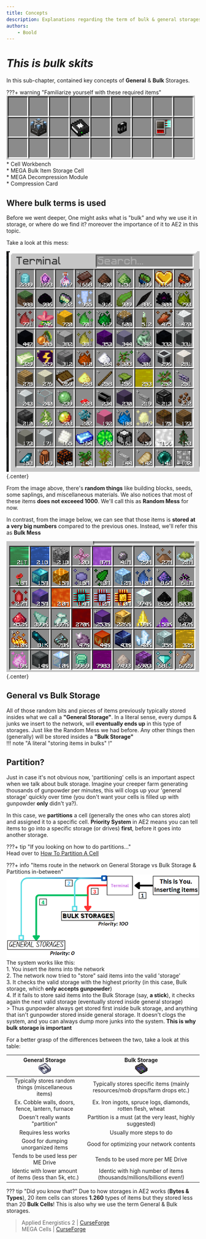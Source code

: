 ```yaml
---
title: Concepts
description: Explanations regarding the term of bulk & general storages
authors: 
    - Boold
---
```


# *This is bulk skits*

In this sub-chapter, contained key concepts of **General** & **Bulk** Storages.

???+ warning "Familiarize yourself with these required items"
    ![](img-bulk/booldBulkRequirements.png)  
    * Cell Workbench  
    * MEGA Bulk Item Storage Cell  
    * MEGA Decompression Module  
    * Compression Card  

## Where bulk terms is used
Before we went deeper, One might asks what is "bulk" and why we use it in storage, or where do we find it? moreover the importance of it to AE2 in this topic.  

Take a look at this mess:  

![](img-bulk/booldRandomMess.png){.center}  

From the image above, there's **random things** like building blocks, seeds, some saplings, and miscellaneous materials. We also notices that most of these items **does not exceeed 1000**. We'll call this as **Random Mess** for now.  

In contrast, from the image below, we can see that those items is **stored at a very big numbers** compared to the previous ones. Instead, we'll refer this as **Bulk Mess**  

![](img-bulk/booldBulkMess.png){.center}  

## General vs Bulk Storage 

All of those random bits and pieces of items previously typically stored insides what we call a **"General Storage"**. In a literal sense, every dumps & junks we insert to the network, will **eventually ends up** in this type of storages. Just like the Random Mess we had before. Any other things then (generally) will be stored insides a **"Bulk Storage"**  
!!! note "A literal "storing items in bulks" !"

## Partition?

Just in case it's not obvious now, 'partitioning' cells is an important aspect when we talk about bulk storage. Imagine your creeper farm generating thousands of gunpowder per minutes, this will clogs up your 'general storage' quickly over time (you don't want your cells is filled up with gunpowder **only** didn't ya?).  

In this case, we **partitions** a cell (generally the ones who can stores alot) and assigned it to a specific cell. **Priority System** in AE2 means you can tell items to go into a specific storage (or drives) **first**, before it goes into another storage.  

???+ tip "If you looking on how to do partitions..."    
    Head over to [How To Partition A Cell](bulkhow.md/#partition)

???+ info "Items route in the network on General Storage vs Bulk Storage & Partitions in-between"
    ![](img-bulk/booldPriorityInsert.png)  
    The system works like this:   
    1. You insert the items into the network   
    2. The network now tried to "store" said items into the valid 'storage'  
    3. It checks the valid storage with the highest priority (in this case, Bulk storage, which **only accepts gunpowder**)  
    4. If it fails to store said items into the Bulk Storage (say, **a stick**), it checks again the next valid storage (eventually stored inside general storage)  
    > Thus gunpowder always get stored first inside bulk storage, and anything that isn't gunpowder stored inside general storage. It doesn't clogs the system, and you can always dump more junks into the system. **This is why bulk storage is important** 

For a better grasp of the differences between the two, take a look at this table:  

| **General Storage** <br> ![](img-bulk/itemCell.png) | **Bulk Storage** <br> ![](img-bulk/bulkCell.png) |
|:---:|:---:|
| Typically stores random things (miscellaneous items) | Typically stores specific items (mainly resources/mob drops/farm drops etc.) |
| Ex. Cobble walls, doors, fence, lantern, furnace | Ex. Iron ingots, spruce logs, diamonds, rotten flesh, wheat |
| Doesn't really wants "partition" | Partition is a must (at the very least, highly suggested) |
| Requires less works | Usually more steps to do |
| Good for dumping unorganized items | Good for optimizing your network contents |
| Tends to be used less per ME Drive | Tends to be used more per ME Drive |
| Identic with lower amount of items (less than 5k, etc.) | Identic with high number of items (thousands/millions/billions even!) |

??? tip "Did you know that?"
    Due to how storages in AE2 works (**Bytes & Types**), 20 item cells can stores **1.260** types of items but they stored less than 20 **Bulk Cells**! This is also why we use the term General & Bulk storages.  

> Applied Energistics 2 | [CurseForge](https://legacy.curseforge.com/minecraft/mc-mods/applied-energistics-2)  
> MEGA Cells | [CurseForge](https://legacy.curseforge.com/minecraft/mc-mods/mega-cells)  